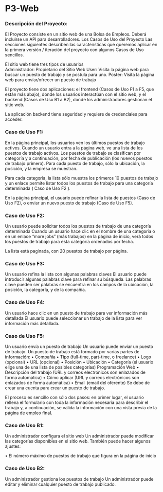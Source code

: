 # P3-Web
### Descripción del Proyecto: 
El Proyecto consiste en un sitio web de una Bolsa de Empleos. Deberá incluirse un API para desarrolladores.  Los Casos de Uso del Proyecto 
Las secciones siguientes describen las características que queremos aplicar en la primera versión / iteración del proyecto con algunos Casos de Uso sencillos. 
 
El sitio web tiene tres tipos de usuarios<br/>
Administrador: Propietario del Sitio Web 
User: Visita la página web para buscar un puesto de trabajo y se postula para uno. 
Poster: Visita la página web para envíar/ofrecer un puesto de trabajo 
 
El proyecto tiene dos aplicaciones: el frontend (Casos de Uso F1 a F5, que están más abajo), donde los usuarios interactúan con el sitio web, y el backend (Casos de Uso B1 a B2), donde los administradores gestionan el sitio web. 
 
La aplicación backend tiene seguridad y requiere de credenciales para acceder. 
 
### Caso de Uso F1:  
En la página principal, los usuarios ven los últimos puestos de trabajo activos. 
Cuando un usuario entra a la página web, ve una lista de los puestos de trabajo activos. Los puestos de trabajo se clasifican por categoría y a continuación, por fecha de publicación (los nuevos puestos de trabajo primero). Para cada puesto de trabajo, sólo la ubicación, la posición, y la empresa se muestran. 
 
Para cada categoría, la lista sólo muestra los primeros 10 puestos de trabajo y un enlace permite listar todos los puestos de trabajo para una categoría determinada ( Caso de Uso F2 ). 
 
En la página principal, el usuario puede refinar la lista de puestos (Caso de Uso F2), o enviar un nuevo puesto de trabajo (Caso de Uso F5).

### Caso de Uso F2:
Un usuario puede solicitar todos los puestos de trabajo de una categoría determinada 
Cuando un usuario hace clic en el nombre de una categoría o en un enlace “more jobs” (más trabajos) en la página de inicio, verá todos los puestos de trabajo para esta categoría ordenados por fecha. 
 
La lista está paginada, con 20 puestos de trabajo por página.

### Caso de Uso F3:  
Un usuario refina la lista con algunas palabras claves 
El usuario puede introducir algunas palabras clave para refinar su búsqueda. Las palabras clave pueden ser palabras se encuentra en los campos de la ubicación, la posición, la categoría, y de la compañía. 
 
### Caso de Uso F4:  
Un usuario hace clic en un puesto de trabajo para ver información más detallada 
El usuario puede seleccionar un trabajo de la lista para ver información más detallada. 

### Caso de Uso F5:  
Un usuario envía un puesto de trabajo 
Un usuario puede enviar un puesto de trabajo. Un puesto de trabajo está formado por varias partes de información: • Compañía 
• Tipo (full-time, part-time, o freelance) 
• Logo (opcional) 
• URL (opcional) 
• Posición 
• Ubicación 
• Categoría (el usuario elige una de una lista de posibles categorías) 
Programación Web 
• Descripción del trabajo (URL y correos electrónicos son enlazados de forma automática) 
• Cómo aplicar (URL y correos electrónicos son enlazados de forma automática) 
• Email (email del oferente) 
Se debe de crear una cuenta para crear un puesto de trabajo. 
 
El proceso es sencillo con sólo dos pasos: en primer lugar, el usuario rellena el formulario con toda la información necesaria para describir el trabajo y, a continuación, se valida la información con una vista previa de la página de empleo final. 
 
### Caso de Uso B1:  
Un administrador configura el sitio web 
Un administrador puede modificar las categorías disponibles en el sitio web. También puede hacer algunos ajustes: 
 
• El número máximo de puestos de trabajo que figura en la página de inicio 
 
### Caso de Uso B2: 
Un administrador gestiona los puestos de trabajo 
Un administrador puede editar y eliminar cualquier puesto de trabajo publicado. 
 
 
 
